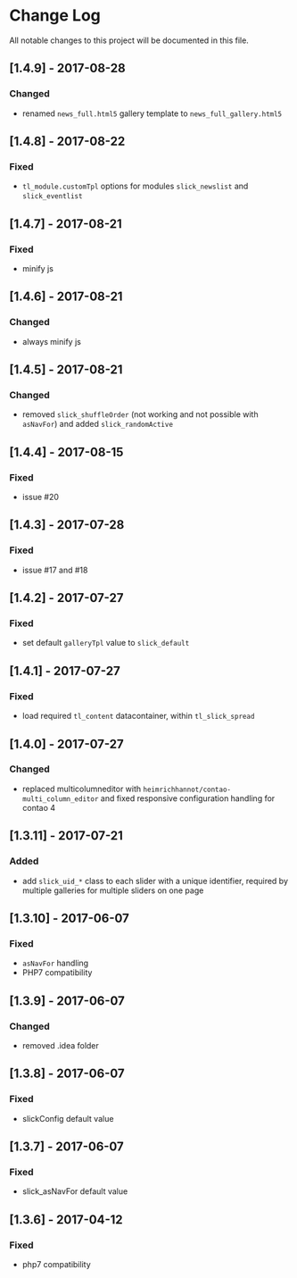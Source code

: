 # Change Log
All notable changes to this project will be documented in this file.

## [1.4.9] - 2017-08-28

### Changed
- renamed `news_full.html5` gallery template to `news_full_gallery.html5`

## [1.4.8] - 2017-08-22

### Fixed
- `tl_module.customTpl` options for modules `slick_newslist` and `slick_eventlist` 

## [1.4.7] - 2017-08-21

### Fixed
- minify js

## [1.4.6] - 2017-08-21

### Changed
- always minify js

## [1.4.5] - 2017-08-21

### Changed
- removed `slick_shuffleOrder` (not working and not possible with `asNavFor`) and added `slick_randomActive`

## [1.4.4] - 2017-08-15

### Fixed

- issue #20

## [1.4.3] - 2017-07-28

### Fixed

- issue #17 and #18

## [1.4.2] - 2017-07-27

### Fixed

- set default `galleryTpl` value to `slick_default`

## [1.4.1] - 2017-07-27

### Fixed

- load required `tl_content` datacontainer, within `tl_slick_spread`

## [1.4.0] - 2017-07-27

### Changed

- replaced multicolumneditor with `heimrichhannot/contao-multi_column_editor` and fixed responsive configuration handling for contao 4

## [1.3.11] - 2017-07-21

### Added
- add `slick_uid_*` class to each slider with a unique identifier, required by multiple galleries for multiple sliders on one page  

## [1.3.10] - 2017-06-07

### Fixed
- `asNavFor` handling
- PHP7 compatibility

## [1.3.9] - 2017-06-07

### Changed
- removed .idea folder

## [1.3.8] - 2017-06-07

### Fixed
- slickConfig default value

## [1.3.7] - 2017-06-07

### Fixed
- slick_asNavFor default value

## [1.3.6] - 2017-04-12

### Fixed
- php7 compatibility

